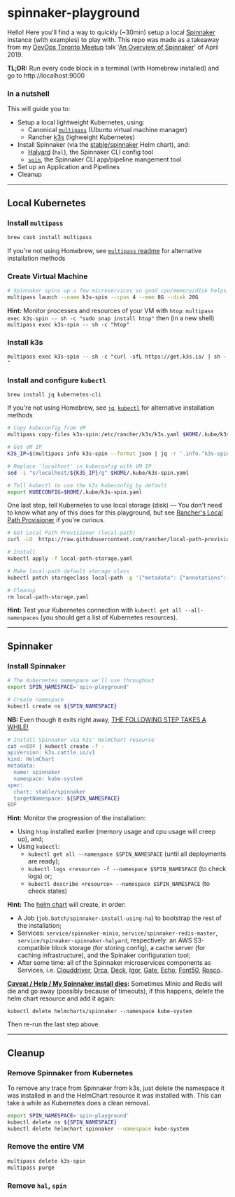 # spinnaker-playground

Hello! Here you'll find a way to quickly (~30min) setup a local [Spinnaker](https://www.spinnaker.io) instance (with examples) to play with. This repo was made as a takeaway from my [DevOps Toronto Meetup](https://www.meetup.com/DevOpsTO/) talk '[An Overview of Spinnaker](http://decks.pierre-nick.com/201904_Spinnaker_DevOpsTO/)' of April 2019.

**TL;DR:** Run every code block in a terminal (with Homebrew installed) and go to http://localhost:9000



### In a nutshell

This will guide you to:

* Setup a local lightweight Kubernetes, using:
  * Canonical [`multipass`](https://github.com/CanonicalLtd/multipass) (Ubuntu virtual machine manager)
  * Rancher [k3s](https://github.com/rancher/k3s) (lighweight Kubernetes)
* Install Spinnaker (via the [stable/spinnaker](https://github.com/helm/charts/tree/master/stable/spinnaker) Helm chart), and:
  * [Halyard](https://www.spinnaker.io/reference/halyard/) (`hal`), the Spinnaker CLI config tool
  * [`spin`](https://www.spinnaker.io/guides/spin/), the Spinnaker CLI app/pipeline mangement tool
* Set up an Application and Pipelines
* Cleanup



---



## Local Kubernetes

### Install `multipass`

```bash
brew cask install multipass
```

If you're not using Homebrew, see [`multipass` readme](https://github.com/CanonicalLtd/multipass) for alternative installation methods

### Create Virtual Machine

```bash
# Spinnaker spins up a few microservices so good cpu/memory/disk helps.
multipass launch --name k3s-spin --cpus 4 --mem 8G --disk 20G
```

**Hint:** Monitor processes and resources of your VM with `htop`: `multipass exec k3s-spin -- sh -c "sudo snap install htop"` then (in a new shell) `multipass exec k3s-spin -- sh -c "htop"`

### Install k3s

```
multipass exec k3s-spin -- sh -c "curl -sfL https://get.k3s.io/ | sh -"
```

### Install and configure `kubectl`

```
brew install jq kubernetes-cli
```

If you're not using Homebrew, see [`jq`](https://stedolan.github.io/jq/download/), [`kubectl`](https://kubernetes.io/docs/tasks/tools/install-kubectl/) for alternative installation methods

```bash
# Copy kubeconfig from VM
multipass copy-files k3s-spin:/etc/rancher/k3s/k3s.yaml $HOME/.kube/k3s-spin.yaml

# Get VM IP
K3S_IP=$(multipass info k3s-spin --format json | jq -r '.info."k3s-spin".ipv4[0]')

# Replace 'localhost' in kubeconfig with VM IP
sed -i "s/localhost/${K3S_IP}/g" $HOME/.kube/k3s-spin.yaml

# Tell kubectl to use the k3s kubeconfig by default
export KUBECONFIG=$HOME/.kube/k3s-spin.yaml
```

One last step, tell Kubernetes to use local storage (disk) — You don't need to know what any of this does for this playground, but see [Rancher's Local Path Provisioner](https://github.com/rancher/local-path-provisioner) if you're curious.

```bash
# Get Local Path Provisioner (local-path)
curl -LO  https://raw.githubusercontent.com/rancher/local-path-provisioner/master/deploy/local-path-storage.yaml

# Install 
kubectl apply -f local-path-storage.yaml

# Make local-path default storage class
kubectl patch storageclass local-path -p '{"metadata": {"annotations":{"storageclass.kubernetes.io/is-default-class":"true"}}}'

# Cleanup 
rm local-path-storage.yaml
```

**Hint:** Test your Kubernetes connection with `kubectl get all --all-namespaces` (you should get a list of Kubernetes resources). 



---



## Spinnaker

### Install Spinnaker

```bash
# The Kubernetes namespace we'll use throughout
export SPIN_NAMESPACE='spin-playground'

# Create namespace
kubectl create ns ${SPIN_NAMESPACE}
```

**NB:** Even though it exits right away, <u>THE FOLLOWING STEP TAKES A WHILE!</u> 

```bash
# Install Spinnaker via k3s' HelmChart resource
cat <<EOF | kubectl create -f -
apiVersion: k3s.cattle.io/v1
kind: HelmChart
metadata:
  name: spinnaker
  namespace: kube-system
spec:
  chart: stable/spinnaker
  targetNamespace: ${SPIN_NAMESPACE}
EOF
```

**Hint:** Monitor the progression of the installation:

* Using `htop` installed earlier (memory usage and cpu usage will creep up), and;
* Using `kubectl`:
  * `kubectl get all --namespace $SPIN_NAMESPACE` (until all deployments are ready);
  * `kubectl logs <resource> -f --namespace $SPIN_NAMESPACE` (to check logs) or;
  * `kubectl describe <resource> --namespace $SPIN_NAMESPACE` (to check states)

**Hint:** The [helm chart](https://github.com/helm/charts/tree/master/stable/spinnaker) will create, in order:

* A Job (`job.batch/spinnaker-install-using-ha`) to bootstrap the rest of the installation;
* Services: `service/spinnaker-minio`, `service/spinnaker-redis-master`, `service/spinnaker-spinnaker-halyard`, respectively: an AWS S3-compatible block storage (for storing config), a cache server (for caching infrastructure), and the Spinaker configuration tool;
* After some time: all of the Spinnaker microservices components as Services, i.e. [Clouddriver](https://github.com/spinnaker/clouddriver), [Orca](https://github.com/spinnaker/orca), [Deck](https://github.com/spinnaker/deck), [Igor](https://github.com/spinnaker/igor), [Gate](https://github.com/spinnaker/gate), [Echo](https://github.com/spinnaker/echo), [Font50](https://github.com/spinnaker/front50), [Rosco](https://github.com/spinnaker/rosco)..

**<u>Caveat / Help / My Spinnaker install dies</u>:** Sometimes Minio and Redis will die and go away (possibly because of timeouts), if this happens, delete the helm chart resource and add it again:

`kubectl delete helmcharts/spinnaker --namespace kube-system`

Then re-run the last step above.

---



## Cleanup

### Remove Spinnaker from Kubernetes

To remove any trace from Spinnaker from k3s, just delete the namespace it was installed in and the HelmChart resource it was installed with. This can take a while as Kubernetes does a clean removal.

```bash
export SPIN_NAMESPACE='spin-playground'
kubectl delete ns ${SPIN_NAMESPACE}
kubectl delete helmchart spinnaker --namespace kube-system
```

### Remove the entire VM

```bash
multipass delete k3s-spin
multipass purge
```

### Remove `hal`, `spin`



